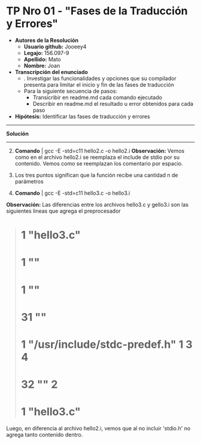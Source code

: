 # TP Nro 01 - "Fases de la Traducción y Errores"

- **Autores de la Resolución**
    - **Usuario github:** Jooeey4
    - **Legajo:** 156.097-9
    - **Apellido:** Mato
    - **Nombre:** Joan
- **Transcripción del enunciado** 
    - . Investigar las funcionalidades y opciones que su compilador presenta para limitar el inicio y fin de las fases de traducción
    - Para la siguiente secuencia de pasos:
        - Transicribir en readme.md cada comando ejecutado
        - Describir en readme.md el resultado u error obtenidos para cada paso
- **Hipótesis:** Identificar las fases de traducción y errores

---

**Solución**

---

2. **Comando** | gcc -E -std=c11 hello2.c -o hello2.i
**Observación:** Vemos como en el archivo hello2.i se reemplaza el include de stdio por su contenido. Vemos como se reemplazan los comentario por espacio.

4. Los tres puntos significan que la función recibe una cantidad n de parámetros

5. **Comando** | gcc -E -std=c11 hello3.c -o hello3.i

**Observación:** Las diferencias entre los archivos hello3.c y gello3.i son las siguientes lineas que agrega el preprocesador

> # 1 "hello3.c"
> # 1 "<built-in>"
> # 1 "<command-line>"
> # 31 "<command-line>"
> # 1 "/usr/include/stdc-predef.h" 1 3 4
> # 32 "<command-line>" 2
> # 1 "hello3.c"

Luego, en diferencia al archivo hello2.i, vemos que al no incluir 'stdio.h' no agrega tanto contenido dentro.

